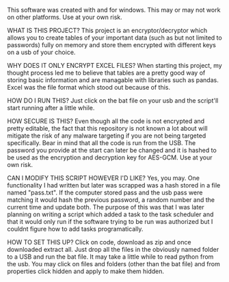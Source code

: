 This software was created with and for windows. This may or may not work on other platforms. Use at your own risk.

WHAT IS THIS PROJECT? 
This project is an encryptor/decryptor which allows you to create tables of your important data (such as but not limited to passwords) fully on memory and store them encrypted with different keys on a usb of your choice. 

WHY DOES IT ONLY ENCRYPT EXCEL FILES?
When starting this project, my thought process led me to believe that tables are a pretty good way of storing basic information and are managable with libraries such as pandas. Excel was the file format which stood out because of this.

HOW DO I RUN THIS?
Just click on the bat file on your usb and the script'll start running after a little while.

HOW SECURE IS THIS?
Even though all the code is not encrypted and pretty editable, the fact that this repository is not known a lot about will mitigate the risk of any malware targeting if you are not being targeted specifically. Bear in mind that all the code is run from the USB. The password you provide at the start can later be changed and it is hashed to be used as the encryption and decryption key for AES-GCM. Use at your own risk.

CAN I MODIFY THIS SCRIPT HOWEVER I'D LIKE?
Yes, you may. One functionality I had written but later was scrapped was a hash stored in a file named "pass.txt". If the computer stored pass and the usb pass were matching it would hash the previous password, a random number and the current time and update both. The purpose of this was that I was later planning on writing a script which added a task to the task scheduler and that it would only run if the software trying to be run was authorized but I couldnt figure how to add tasks programatically.

HOW TO SET THIS UP?
Click on code, download as zip and once downloaded extract all. Just drop all the files in the obviously named folder to a USB and run the bat file. It may take a little while to read python from the usb. You may click on files and folders (other than the bat file) and from properties click hidden and apply to make them hidden.

